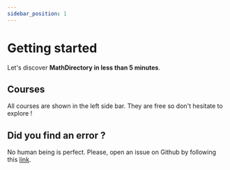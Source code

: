 ```yaml
---
sidebar_position: 1
---
```


# Getting started

Let's discover **MathDirectory in less than 5 minutes**.

## Courses

All courses are shown in the left side bar. They are free so don't hesitate to explore !

## Did you find an error ?

 No human being is perfect. Please, open an issue on Github by following this [link](https://github.com/Melvin-klein/mathdirectory/issues/new).
